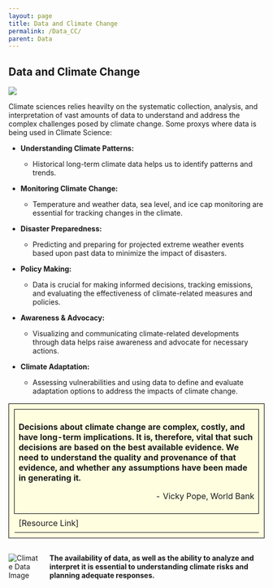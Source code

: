 ```yaml
---
layout: page
title: Data and Climate Change
permalink: /Data_CC/
parent: Data
---
```


## Data and Climate Change


<img src="/datklim/images/Data/Data_and_CC_1.png">


Climate sciences relies heavilty on the systematic collection, analysis, and interpretation of vast amounts of data to understand and address the complex challenges posed by climate change. Some proxys where data is being used in Climate Science:

- **Understanding Climate Patterns:**
  - Historical long-term climate data helps us to identify patterns and trends.

- **Monitoring Climate Change:**
  - Temperature and weather data, sea level, and ice cap monitoring are essential for tracking changes in the climate.

- **Disaster Preparedness:**
  - Predicting and preparing for projected extreme weather events based upon past data to minimize the impact of disasters.

- **Policy Making:**
  - Data is crucial for making informed decisions, tracking emissions, and evaluating the effectiveness of climate-related measures and policies.

- **Awareness & Advocacy:**
  - Visualizing and communicating climate-related developments through data helps raise awareness and advocate for necessary actions.

- **Climate Adaptation:**
  - Assessing vulnerabilities and using data to define and evaluate adaptation options to address the impacts of climate change.


<table style="border: 1px solid #000000; background-color: #FFFFE0; padding: 10px;">
  <tr>
    <td style="border: 1px solid #000000; padding: 8px;">
      <p style="font-weight: bold;">Decisions about climate change are complex, costly, and have long-term implications. It is, therefore, vital that such decisions are based on the best available evidence. We need to understand the quality and provenance of that evidence, and whether any assumptions have been made in generating it.</p>
      <p style="text-align: right;">- Vicky Pope, World Bank</p>
    </td>
  </tr>
  <tr>
    <td style="border: 0; padding: 8px;">
      <a href="https://blogs.worldbank.org/climatechange/why-are-climate-data-and-evidence-important" style="text-decoration: none;">[Resource Link]</a>
    </td>
  </tr>
</table>

<div style="display: flex; align-items: center;">
  <img src="/datklim/images/Data/Data_and_CC_2.png" alt="Climate Data Image" style="max-width: 200px; margin-right: 20px;">
  <p><strong>The availability of data, as well as the ability to analyze and interpret it is essential to understanding climate risks and planning adequate responses.</strong></p>
</div>
